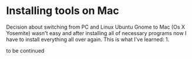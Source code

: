 Installing tools on Mac
=======================

Decision about switching from PC and Linux Ubuntu Gnome to Mac (Os X Yosemite) wasn't easy and after installing all of necessary programs now I have to install everything all over again.
This is what I've learned:
  1.

  to be continued
